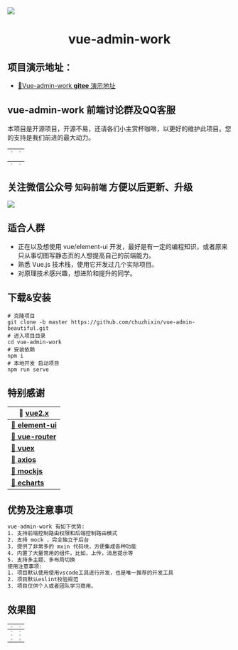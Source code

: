 <img src="http://qingqingxuan.gitee.io/vue-admin-work/open-readme-images/logo.png" align="center" />

<h1 align = "center">vue-admin-work</h1>

## 项目演示地址：

- [🎉Vue-admin-work **gitee** 演示地址](http://qingqingxuan.gitee.io/vue-admin-work)

## vue-admin-work 前端讨论群及QQ客服

本项目是开源项目，开源不易，还请各们小主赏杯咖啡，以更好的维护此项目。您的支持是我们前进的最大动力。

| <img src="http://qingqingxuan.gitee.io/vue-admin-work/open-readme-images/wx-donation.jpg" style="zoom:20%;" /> | <img src="http://qingqingxuan.gitee.io/vue-admin-work/open-readme-images/ali-donation.jpg" style="zoom:20%;" /> |
| :----------------------------------------------------------: | :----------------------------------------------------------: |



| <img src="http://qingqingxuan.gitee.io/vue-admin-work/open-readme-images/qq-custom.png" style="zoom:20%;" /> | <img src="http://qingqingxuan.gitee.io/vue-admin-work/open-readme-images/qq-vip-group.png" style="zoom:20%;" /> |
| :----------------------------------------------------------: | :----------------------------------------------------------: |

## 关注微信公众号 `知码前端` 方便以后更新、升级

<img src="http://qingqingxuan.gitee.io/vue-admin-work/open-readme-images/wx-service.jpg"/>

## 适合人群

- 正在以及想使用 vue/element-ui 开发，最好是有一定的编程知识，或者原来只从事切图写静态页的人想提高自己的前端能力。
- 熟悉 Vue.js 技术栈，使用它开发过几个实际项目。
- 对原理技术感兴趣，想进阶和提升的同学。

## 下载&安装

```shell
# 克隆项目
git clone -b master https://github.com/chuzhixin/vue-admin-beautiful.git
# 进入项目目录
cd vue-admin-work
# 安装依赖
npm i
# 本地开发 启动项目
npm run serve
```

## 特别感谢

| **🚀 [vue2.x](https://cn.vuejs.org/)**                     |
| --------------------------------------------------------- |
| **[🚀 element-ui](https://element.eleme.cn/)**             |
| **[🚀 vue-router](https://router.vuejs.org/)**             |
| **[🚀 vuex](https://vuex.vuejs.org/)**                     |
| **[🚀 axios](http://www.axios-js.com/)**                   |
| **[🚀 mockjs](http://mockjs.com/)**                        |
| **[🚀 echarts](https://echarts.apache.org/zh/index.html)** |

## 优势及注意事项

```tex
vue-admin-work 有如下优势:
1. 支持前端控制路由权限和后端控制路由模式
2. 支持 mock ，完全独立于后台
3. 提供了非常多的 mxin 代码块，方便集成各种功能
4. 内置了大量常用的组件，比如，上传，消息提示等
5. 支持多主题、多布局切换
使用注意事项:
1. 项目默认使用使用vscode工具进行开发，也是唯一推荐的开发工具
2. 项目默认eslint校验规范
3. 项目仅供个人或者团队学习商用。
```

## 效果图

| <img src="http://qingqingxuan.gitee.io/vue-admin-work/open-readme-images/project-image-1.png" style="zoom:20%;" /> | <img src="http://qingqingxuan.gitee.io/vue-admin-work/open-readme-images/project-image-2.jpg" style="zoom:20%;" /> |
| :----------------------------------------------------------: | ------------------------------------------------------------ |
| <img src="http://qingqingxuan.gitee.io/vue-admin-work/open-readme-images/project-image-3.png" style="zoom:20%;" /> | <img src="http://qingqingxuan.gitee.io/vue-admin-work/open-readme-images/project-image-4.png" style="zoom:20%;" /> |
| <img src="http://qingqingxuan.gitee.io/vue-admin-work/open-readme-images/project-image-5.png" style="zoom:20%;" /> | <img src="http://qingqingxuan.gitee.io/vue-admin-work/open-readme-images/project-image-6.png" style="zoom:20%;" /> |
| <img src="http://qingqingxuan.gitee.io/vue-admin-work/open-readme-images/project-image-7.png" style="zoom:20%;" /> | <img src="http://qingqingxuan.gitee.io/vue-admin-work/open-readme-images/project-image-8.png" style="zoom:20%;" /> |

